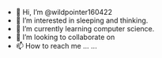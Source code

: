 - 👋 Hi, I’m @wildpointer160422
- 👀 I’m interested in sleeping and thinking.
- 🌱 I’m currently learning computer science.
- 💞️ I’m looking to collaborate on
- 📫 How to reach me ... ...

<!---
wildpointer160422/wildpointer160422 is a ✨ special ✨ repository because its `README.md` (this file) appears on your GitHub profile.
You can click the Preview link to take a look at your changes.
--->
